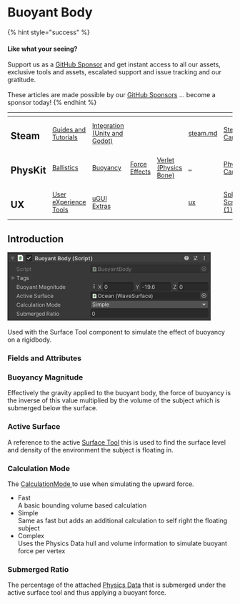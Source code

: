 # Buoyant Body

{% hint style="success" %}
#### Like what your seeing?

Support us as a [GitHub Sponsor](../../../become-a-sponsor/) and get instant access to all our assets, exclusive tools and assets, escalated support and issue tracking and our gratitude.\
\
These articles are made possible by our [GitHub Sponsors](../../../become-a-sponsor/) ... become a sponsor today!
{% endhint %}

<table data-view="cards"><thead><tr><th></th><th></th><th></th><th></th><th></th><th data-hidden data-card-target data-type="content-ref"></th><th data-hidden data-card-cover data-type="files"></th></tr></thead><tbody><tr><td><h2>Steam</h2></td><td><a href="../../../steam/steam.md">Guides and Tutorials</a></td><td><a href="../../steamworks/">Integration (Unity and Godot)</a></td><td></td><td></td><td><a href="../../../steam/steam.md">steam.md</a></td><td><a href="../../../.gitbook/assets/Steamworks Card.png">Steamworks Card.png</a></td></tr><tr><td><h2>PhysKit</h2></td><td><a href="../sample-scenes/fantasy-style-ballistic-simulation.md">Ballistics</a></td><td><a href="../sample-scenes/1-buoyancy-example.md">Buoyancy</a></td><td><a href="../sample-scenes/1-force-effect-fields.md">Force Effects</a></td><td><a href="../sample-scenes/2-verlet-spring-skinned-mesh.md">Verlet (Physics Bone)</a></td><td><a href="../">..</a></td><td><a href="../../../.gitbook/assets/PhysKit Card.png">PhysKit Card.png</a></td></tr><tr><td><h2>UX</h2></td><td><a href="../../ux/learning/core-concepts/">User eXperience Tools</a></td><td><a href="../../ux/learning/ugui-extras/">uGUI Extras</a></td><td></td><td></td><td><a href="../../ux/">ux</a></td><td><a href="../../../.gitbook/assets/Splash Screen (1).png">Splash Screen (1).png</a></td></tr></tbody></table>

## Introduction

![](<../../../.gitbook/assets/image (159) (1) (1).png>)

Used with the Surface Tool component to simulate the effect of buoyancy on a rigidbody.

### Fields and Attributes

### Buoyancy Magnitude

Effectively the gravity applied to the buoyant body, the force of buoyancy is the inverse of this value multiplied by the volume of the subject which is submerged below the surface.&#x20;

### Active Surface

A reference to the active [Surface Tool](surface-tool.md) this is used to find the surface level and density of the environment the subject is floating in.

### Calculation Mode

The [CalculationMode ](../enums/calculation-mode.md)to use when simulating the upward force.&#x20;

* Fast\
  A basic bounding volume based calculation&#x20;
* Simple\
  Same as fast but adds an additional calculation to self right the floating subject
* Complex\
  Uses the Physics Data hull and volume information to simulate buoyant force per vertex

### Submerged Ratio

The percentage of the attached [Physics Data](physics-data.md) that is submerged under the active surface tool and thus applying a buoyant force.
